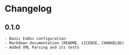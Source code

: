 # Changelog

## 0.1.0
    - Basic ExDoc configuration
    - Markdown documentation (README, LICENSE, CHANGELOG)
    - Added XML Parsing and its tests
